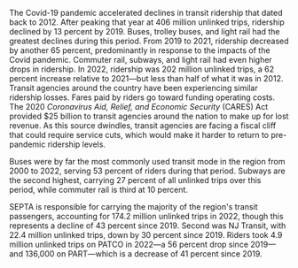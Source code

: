 The Covid-19 pandemic accelerated declines in transit ridership that dated back to 2012. After peaking that year at 406 million unlinked trips, ridership declined by 13 percent by 2019. Buses, trolley buses, and light rail had the greatest declines during this period. From 2019 to 2021, ridership decreased by another 65 percent, predominantly in response to the impacts of the Covid pandemic. Commuter rail, subways, and light rail had even higher drops in ridership. In 2022, ridership was 202 million unlinked trips, a 62 percent increase relative to 2021—but less than half of what it was in 2012. Transit agencies around the country have been experiencing similar ridership losses. Fares paid by riders go toward funding operating costs. The 2020 _Coronavirus Aid, Relief, and Economic Security_ (CARES) Act provided $25 billion to transit agencies around the nation to make up for lost revenue. As this source dwindles, transit agencies are facing a fiscal cliff that could require service cuts, which would make it harder to return to pre-pandemic ridership levels.  

Buses were by far the most commonly used transit mode in the region from 2000 to 2022, serving 53 percent of riders during that period. Subways are the second highest, carrying 27 percent of all unlinked trips over this period, while commuter rail is third at 10 percent. 

SEPTA is responsible for carrying the majority of the region's transit passengers, accounting for 174.2 million unlinked trips in 2022, though this represents a decline of 43 percent since 2019. Second was NJ Transit, with 22.4 million unlinked trips, down by 30 percent since 2019. Riders took 4.9 million unlinked trips on PATCO in 2022—a 56 percent drop since 2019—and 136,000 on PART—which is a decrease of 41 percent since 2019.
